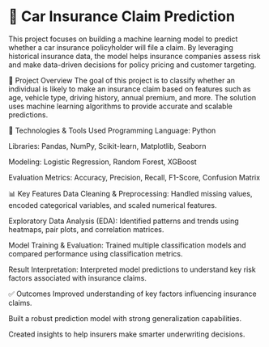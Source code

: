# 🚗 Car Insurance Claim Prediction

This project focuses on building a machine learning model to predict whether a car insurance policyholder will file a claim. By leveraging historical insurance data, the model helps insurance companies assess risk and make data-driven decisions for policy pricing and customer targeting.

📌 Project Overview
The goal of this project is to classify whether an individual is likely to make an insurance claim based on features such as age, vehicle type, driving history, annual premium, and more. The solution uses machine learning algorithms to provide accurate and scalable predictions.

🧠 Technologies & Tools Used
Programming Language: Python

Libraries: Pandas, NumPy, Scikit-learn, Matplotlib, Seaborn

Modeling: Logistic Regression, Random Forest, XGBoost

Evaluation Metrics: Accuracy, Precision, Recall, F1-Score, Confusion Matrix

📊 Key Features
Data Cleaning & Preprocessing: Handled missing values, encoded categorical variables, and scaled numerical features.

Exploratory Data Analysis (EDA): Identified patterns and trends using heatmaps, pair plots, and correlation matrices.

Model Training & Evaluation: Trained multiple classification models and compared performance using classification metrics.

Result Interpretation: Interpreted model predictions to understand key risk factors associated with insurance claims.

✅ Outcomes
Improved understanding of key factors influencing insurance claims.

Built a robust prediction model with strong generalization capabilities.

Created insights to help insurers make smarter underwriting decisions.


